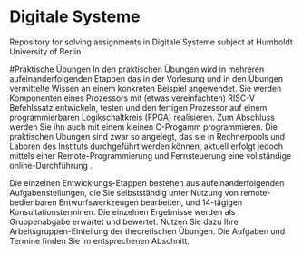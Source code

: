 # Digitale Systeme
Repository for solving assignments in Digitale Systeme subject at Humboldt University of Berlin

#Praktische Übungen
In den praktischen Übungen wird in mehreren aufeinanderfolgenden Etappen das in der Vorlesung und in den Übungen vermittelte Wissen an einem konkreten Beispiel angewendet. Sie werden Komponenten eines  Prozessors mit (etwas vereinfachten) RISC-V Befehlssatz entwickeln, testen und den fertigen Prozessor auf einem programmierbaren Logikschaltkreis (FPGA) realisieren. Zum Abschluss werden Sie ihn auch mit einem kleinen C-Progamm programmieren. Die praktischen Übungen sind zwar so angelegt, das sie in Rechnerpools und Laboren des Instituts durchgeführt werden können,  aktuell erfolgt jedoch mittels einer Remote-Programmierung und Fernsteuerung eine vollständige online-Durchführung .

Die einzelnen Entwicklungs-Etappen bestehen aus aufeinanderfolgenden Aufgabenstellungen, die Sie selbstständig unter Nutzung von remote-bedienbaren Entwurfswerkzeugen  bearbeiten, und 14-tägigen Konsultationsterminen. Die einzelnen Ergebnisse werden als Gruppenabgabe erwartet und bewertet. Nutzen Sie dazu Ihre Arbeitsgruppen-Einteilung der theoretischen Übungen. Die Aufgaben und Termine finden Sie im entsprechenen Abschnitt.
